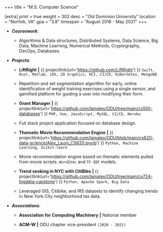 +++
title = "M.S. Computer Science"

[extra]
print = true
weight = 302
desc = "Old Dominion University"
location = "Norfolk, VA"
gpa = "3.8"
timespan = "August 2018 - May 2021"
+++
* ___Coursework___:
  * Algorithms & Data structures, Distributed Systems, Data Science, Big Data, Machine Learning, Numerical Methods, Cryptography, DevOps, Databases.

* ___Projects___:
  * __LiftRight__ __\|__ {{ projectlink(url='https://github.com/LiftRight') }} `Swift, Rust, Matlab, iOS, 2D Graphics, HCI, CI/CD, Kubernetes, MongoDB`
  * Repetition and set segmentation algorithm for early, online identification of weight training exercises using a single sensor, and gamified platform for guiding a user into modifying their form.

  * __Grant Manager__ __\|__ {{ projectlink(url='https://github.com/lamalex/ODU/tree/main/cs550-databases') }} `PHP, Vue, JavaScript, MySQL, CI/CD, Heroku`
  * Full stack project application focused on database design.

  * __Thematic Movie Recommendation Engine__ __\|__ {{ projectlink(url='https://github.com/lamalex/ODU/blob/main/cs620-data-science/Alex_Launi_CS620.ipynb') }} `Python, Machine Learning, Scikit-learn`
  * Movie recommendation engine based on thematic elements pulled from movie scripts. `Word2Vec` and `TF-IDF` models. 

  * __Trend seeking in NYC with CitiBike__ __\|__ {{ projectlink(url='https://github.com/lamalex/ODU/tree/main/cs724-bigdata-capstone') }} `Python, Apache Spark, Big Data`
  * Leveraged GIS, Citibike, and IRS datasets to identify changing trends in New York City neighborhood tax data.

* ___Associations___:
  * __Association for Computing Machinery__ __\|__ National member

  * __ACM-W__ __\|__ ODU chapter vice-president `(2020 - 2021)`
